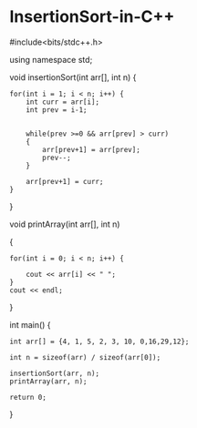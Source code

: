 # InsertionSort-in-C++

#include<bits/stdc++.h>

using namespace std;

void insertionSort(int arr[], int n) 
{
    
    for(int i = 1; i < n; i++) {
        int curr = arr[i];
        int prev = i-1;


        while(prev >=0 && arr[prev] > curr)
        {
            arr[prev+1] = arr[prev];
            prev--;
        }

        arr[prev+1] = curr;
    }
}


void printArray(int arr[], int n) 

{
    
    for(int i = 0; i < n; i++) {
        
        cout << arr[i] << " ";
    }
    cout << endl;
}

int main() 
{
    
    int arr[] = {4, 1, 5, 2, 3, 10, 0,16,29,12};
    
    int n = sizeof(arr) / sizeof(arr[0]);

    insertionSort(arr, n);
    printArray(arr, n);

    return 0;
}




























